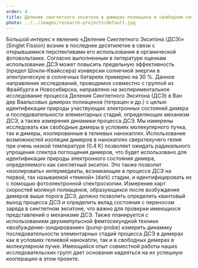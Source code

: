 ```yaml
---
order: 4
title: Деление синглетного экситона в димерах полиацена в свободном состоянии и при изоляции в гелиевой нанокапле
photo: ../../images/research-projects/default.jpg
---
```

Большой интерес к явлению «Деление Синглетного Экситона (ДСЭ)» (Singlet Fission) возник в последнее десятилетие в 
связи с открывшимися перспективами его использования в органической фотовольтаике. Согласно выполненным в литературе 
оценкам использование ДСЭ может повысить предельную эффективность (предел Шокли–Квайссера) конверсии солнечной энергии 
в электрическую в солнечных батареях примерно на 30 %. Данное направление исследований, проводимое совместно 
с группой из Фрайбурга и Новосибирска, направлено на экспериментальное исследование процесса Деления 
Синглетного Экситона (ДСЭ) в Ван дер Ваальсовых димерах полиаценов (тетрацен и др.) с целью идентификации природы 
участвующих электронных состояний димера и последовательности элементарных стадий, определяющих механизм ДСЭ, 
а также измерения динамики процесса ДСЭ. Мы намерены исследовать как свободные димеры в условиях молекулярного пучка, 
так и димеры, изолированные в гелиевых нанокаплях. Использование возможностей изоляции димеров в нанокаплях 
сверхтекучего гелия при очень низкой температуре (0.4 К) позволяет ожидать радикального упрощения спектра 
поглощения димеров, что будет использовано для идентификации природы электронного состояния димера, определяемого 
как синглетный экситон. Это также позволит «изолировать» интермедиаты, возникающие в процессе ДСЭ на первой, 
так называемой «темной» (dark) стадии, и идентифицировать их с помощью фотоэлектронной спектроскопии. Измерение 
карт скоростей молекул полиаценов, образующихся после возбуждения димеров выше порога ДСЭ, должно позволить определить 
квантовый выход процесса ДСЭ и определить вклад состояния с переносом заряда в синглетном экситоне, что важно 
для проверки имеющихся представлений о механизме ДСЭ. Также планируется с использованием двухимпульсной фемтосекундной 
техники «возбуждение-зондирование» (pump-probe) измерить динамику последовательности элементарных стадий процесса ДСЭ 
в димерах как в условиях гелиевой нанокапли, так и в свободных димерах в молекулярном пучке. Имеющийся опыт совместной 
работы наших исследовательских групп дает основания надеяться на их успешную кооперацию в этом проекте.
